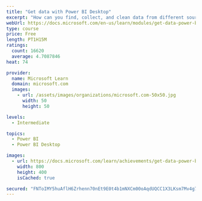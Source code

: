 ```yaml
---
title: "Get data with Power BI Desktop"
excerpt: "How can you find, collect, and clean data from different sources? Power BI is a tool for making sense of your data. You will learn tricks to make data-gathering easier."
webUrl: https://docs.microsoft.com/en-us/learn/modules/get-data-power-bi/
type: course
price: Free
length: PT1H15M
ratings:
  count: 16620
  average: 4.7087846
heat: 74

provider:
  name: Microsoft Learn
  domain: microsoft.com
  images:
    - url: /assets/images/organizations/microsoft.com-50x50.jpg
      width: 50
      height: 50

levels:
  - Intermediate

topics:
  - Power BI
  - Power BI Desktop

images:
  - url: https://docs.microsoft.com/learn/achievements/get-data-power-bi-desktop-social.png
    width: 800
    height: 400
    isCached: true

secured: "FNToIMY5huAflH6Zrhenn70nEt9E0t4b1mNXCm00oAqdUQCC1X3LKsm7Mv4g7MT1PWt+8C86LXyJQ//7boyOUEuWERGnX1aK9sVENMsnA2iYb/lGg02nhkBGZmIdkUJJwlorNtJyT4apA1rZ7T9DzZScyNMxkbFo+99xOOwW+FsCMRlvRVQOKe1HL1a7jduSE9LFXjeCrAPBKuji0VWQgsC6WuNZ+Iyx7m4tkKmXigKoafXppd8gvEOEzgieYkrDdXGiEY7PHSixFtZPrIhr6OrjGsAQLMSfab6p9YoK9ejdaoZDO6UElY3HdXgOpUxkwYfWRloKjzN//bkq1Lx3bzxlJiu4XCvWpymetdA5dKQgMZkmPEUadmR3HIaKXYiJ0Uhj2eexb/2zzz0dSG2loBSqYVQh2YZpQBkqkrlL+iUxAC6j2TvtayHdenIepA2a;C+4PiFj9YkLZj45YfR3YJw=="
---
```


